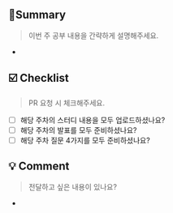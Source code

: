 ## 🍻Summary
> 이번 주 공부 내용을 간략하게 설명해주세요.
-

## ☑️ Checklist
> PR 요청 시 체크해주세요.
- [ ] 해당 주차의 스터디 내용을 모두 업로드하셨나요?
- [ ] 해당 주차의 발표를 모두 준비하셨나요?
- [ ] 해당 주차 질문 4가지를 모두 준비하셨나요?

## 💡 Comment
> 전달하고 싶은 내용이 있나요?
-

